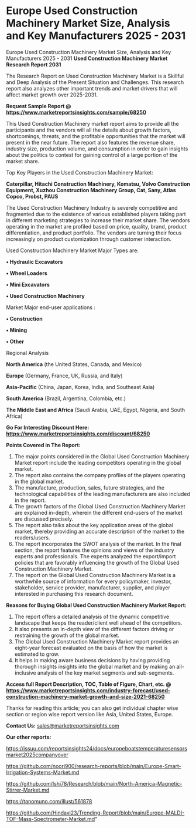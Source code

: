 # Europe Used Construction Machinery Market Size, Analysis and Key Manufacturers 2025 - 2031
Europe Used Construction Machinery Market Size, Analysis and Key Manufacturers 2025 - 2031
<strong>Used Construction Machinery Market Research Report 2031</strong>

The Research Report on Used Construction Machinery Market is a Skillful and Deep Analysis of the Present Situation and Challenges. This research report also analyzes other important trends and market drivers that will affect market growth over 2025-2031.

<strong>Request Sample Report @ <a href=https://www.marketreportsinsights.com/sample/68250>https://www.marketreportsinsights.com/sample/68250</a></strong>

This Used Construction Machinery market report aims to provide all the participants and the vendors will all the details about growth factors, shortcomings, threats, and the profitable opportunities that the market will present in the near future. The report also features the revenue share, industry size, production volume, and consumption in order to gain insights about the politics to contest for gaining control of a large portion of the market share.

Top Key Players in the Used Construction Machinery Market:

<strong>Caterpillar, Hitachi Construction Machinery, Komatsu, Volvo Construction Equipment, Xuzhou Construction Machinery Group, Cat, Sany, Atlas Copco, Probst, PAUS</strong>

The Used Construction Machinery Industry is severely competitive and fragmented due to the existence of various established players taking part in different marketing strategies to increase their market share. The vendors operating in the market are profiled based on price, quality, brand, product differentiation, and product portfolio. The vendors are turning their focus increasingly on product customization through customer interaction.

Used Construction Machinery Market Major Types are:

<strong>• Hydraulic Excavators

• Wheel Loaders

• Mini Excavators

• Used Construction Machinery</strong>

Market Major end-user applications :

<strong>• Construction

• Mining

• Other</strong>

Regional Analysis

</u><strong><b>North America</b></strong> (the United States, Canada, and Mexico)

<strong><b>Europe </b></strong>(Germany, France, UK, Russia, and Italy)

<strong><b>Asia-Pacific</b></strong> (China, Japan, Korea, India, and Southeast Asia)

<strong><b>South America</b></strong> (Brazil, Argentina, Colombia, etc.)

<strong><b>The Middle East and Africa</b></strong> (Saudi Arabia, UAE, Egypt, Nigeria, and South Africa)

<strong>Go For Interesting Discount Here: <a href=https://www.marketreportsinsights.com/discount/68250>https://www.marketreportsinsights.com/discount/68250</a></strong>

<strong>Points Covered in The Report:</strong>
<ol>
  <li>The major points considered in the Global Used Construction Machinery Market report include the leading competitors operating in the global market.</li>
  <li>The report also contains the company profiles of the players operating in the global market.</li>
  <li>The manufacture, production, sales, future strategies, and the technological capabilities of the leading manufacturers are also included in the report.</li>
  <li>The growth factors of the Global Used Construction Machinery Market are explained in-depth, wherein the different end-users of the market are discussed precisely.</li>
  <li>The report also talks about the key application areas of the global market, thereby providing an accurate description of the market to the readers/users.</li>
  <li>The report incorporates the SWOT analysis of the market. In the final section, the report features the opinions and views of the industry experts and professionals. The experts analyzed the export/import policies that are favorably influencing the growth of the Global Used Construction Machinery Market.</li>
  <li>The report on the Global Used Construction Machinery Market is a worthwhile source of information for every policymaker, investor, stakeholder, service provider, manufacturer, supplier, and player interested in purchasing this research document.</li>
</ol>
<strong>Reasons for Buying Global Used Construction Machinery Market Report:</strong>

<ol>
  <li>The report offers a detailed analysis of the dynamic competitive landscape that keeps the reader/client well ahead of the competitors.</li>
  <li>It also presents an in-depth view of the different factors driving or restraining the growth of the global market.</li>
  <li>The Global Used Construction Machinery Market report provides an eight-year forecast evaluated on the basis of how the market is estimated to grow.</li>
  <li>It helps in making aware business decisions by having providing thorough insights insights into the global market and by making an all-inclusive analysis of the key market segments and sub-segments.</li>
</ol>
<strong>Access full Report Description, TOC, Table of Figure, Chart, etc. @ <a href=https://www.marketreportsinsights.com/industry-forecast/used-construction-machinery-market-growth-and-size-2021-68250>https://www.marketreportsinsights.com/industry-forecast/used-construction-machinery-market-growth-and-size-2021-68250</a></strong>


Thanks for reading this article; you can also get individual chapter wise section or region wise report version like Asia, United States, Europe.

<strong>Contact Us:</strong>
sales@marketreportsinsights.com

<strong>Our other reports:</strong>

<a href=https://issuu.com/reportsinsights24/docs/europeboatstemperaturesensorsmarket2025companyover>https://issuu.com/reportsinsights24/docs/europeboatstemperaturesensorsmarket2025companyover</a>

<a href=https://github.com/noori900/research-reports/blob/main/Europe-Smart-Irrigation-Systems-Market.md>https://github.com/noori900/research-reports/blob/main/Europe-Smart-Irrigation-Systems-Market.md</a>

<a href=https://github.com/Ishi78/Research/blob/main/North-America-Magnetic-Stirrer-Market.md>https://github.com/Ishi78/Research/blob/main/North-America-Magnetic-Stirrer-Market.md</a>

<a href=https://tanomuno.com/illust/561878>https://tanomuno.com/illust/561878</a>

<a href=https://github.com/Hindavi23/Trending-Report/blob/main/Europe-MALDI-TOF-Mass-Spectrometer-Market.md>https://github.com/Hindavi23/Trending-Report/blob/main/Europe-MALDI-TOF-Mass-Spectrometer-Market.md</a>"
